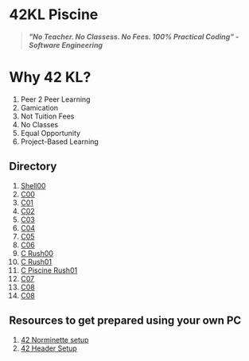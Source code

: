 # 42KL Piscine

> ***"No Teacher. No Classess. No Fees. 100% Practical Coding" - Software Engineering***

# Why 42 KL?
1. Peer 2 Peer Learning
2. Gamication
3. Not Tuition Fees
4. No Classes
5. Equal Opportunity
6. Project-Based Learning

## Directory

1. [Shell00](https://github.com/NEIL-smtg/42kl-piscine/tree/main/Shell00)
2. [C00](https://github.com/NEIL-smtg/42kl-piscine/tree/main/C00)
3. [C01](https://github.com/NEIL-smtg/42kl-piscine/tree/main/C01)
4. [C02](https://github.com/NEIL-smtg/42kl-piscine/tree/main/C02)
5. [C03](https://github.com/NEIL-smtg/42kl-piscine/tree/main/C03)
6. [C04](https://github.com/NEIL-smtg/42kl-piscine/tree/main/C04)
7. [C05](https://github.com/NEIL-smtg/42kl-piscine/tree/main/C05)
8. [C06](https://github.com/NEIL-smtg/42kl-piscine/tree/main/C06)
9. [C Rush00](https://github.com/NEIL-smtg/42kl-piscine/tree/main/rush00)
10. [C Rush01](https://github.com/NEIL-smtg/42kl-piscine/tree/main/rush01)
11. [C Piscine Rush01](https://github.com/yclim95/42KL_Piscine/tree/master/Crush01)
12. [C07](https://github.com/NEIL-smtg/42kl-piscine/tree/main/C07)
13. [C08](https://github.com/NEIL-smtg/42kl-piscine/tree/main/C08)
14. [C08](https://github.com/NEIL-smtg/42kl-piscine/tree/main/C09)


## Resources to get prepared using your own PC
1. [42 Norminette setup](https://github.com/42School/norminette)
2. [42 Header Setup](https://github.com/42Paris/42header)
